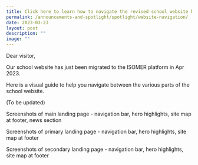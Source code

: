 ```yaml
---
title: Click here to learn how to navigate the revised school website hosted by ISOMER
permalink: /announcements-and-spotlight/spotlight/website-navigation/
date: 2023-03-23
layout: post
description: ""
image: ""
---
```



Dear visitor,

Our school website has just been migrated to the ISOMER platform in Apr 2023.

Here is a visual guide to help you navigate between the various parts of the school website.

(To be updated)

Screenshots of main landing page - navigation bar, hero highlights, site map at footer, news section

Screenshots of primary landing page - navigation bar, hero highlights, site map at footer

Screenshots of secondary landing page - navigation bar, hero highlights, site map at footer